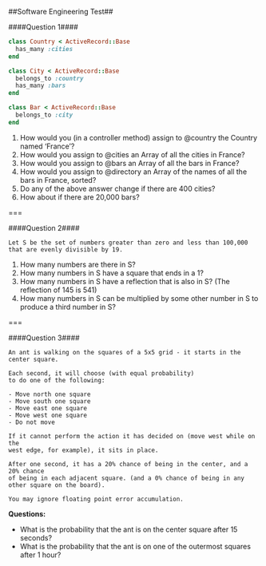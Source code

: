 ##Software Engineering Test##

####Question 1####

```ruby
class Country < ActiveRecord::Base
  has_many :cities
end

class City < ActiveRecord::Base
  belongs_to :country
  has_many :bars
end

class Bar < ActiveRecord::Base
  belongs_to :city
end
```

1. How would you (in a controller method) assign to @country the Country named ‘France’?
2. How would you assign to @cities an Array of all the cities in France?
3. How would you assign to @bars an Array of all the bars in France?
4. How would you assign to @directory an Array of the names of all the bars in France, sorted?
5. Do any of the above answer change if there are 400 cities?
6. How about if there are 20,000 bars?

===

####Question 2####

```
Let S be the set of numbers greater than zero and less than 100,000
that are evenly divisible by 19.
```

1. How many numbers are there in S?
2. How many numbers in S have a square that ends in a 1?
3. How many numbers in S have a reflection that is also in S? (The reflection of 145 is 541)
4. How many numbers in S can be multiplied by some other number in S to produce a third number in S?

===

####Question 3####

```
An ant is walking on the squares of a 5x5 grid - it starts in the center square.

Each second, it will choose (with equal probability)
to do one of the following:

- Move north one square
- Move south one square
- Move east one square
- Move west one square
- Do not move

If it cannot perform the action it has decided on (move west while on the 
west edge, for example), it sits in place.

After one second, it has a 20% chance of being in the center, and a 20% chance
of being in each adjacent square. (and a 0% chance of being in any
other square on the board).

You may ignore floating point error accumulation.
```

**Questions:**
- What is the probability that the ant is on the center square after 15 seconds?
- What is the probability that the ant is on one of the outermost squares after 1 hour?
